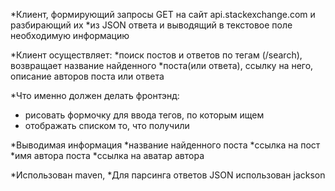 *Клиент, формирующий  запросы GET на сайт api.stackexchange.com и разбирающий их
*из JSON ответа и выводящий в текстовое поле необходимую информацию

*Клиент осуществляет:
*поиск постов и ответов по тегам (/search), возвращает название найденного 
*поста(или ответа), ссылку на него, описание авторов поста или ответа

*Что именно должен делать фронтэнд:
* рисовать формочку для ввода тегов, по которым ищем
* отображать списком то, что получили 

*Выводимая информация 
*название найденного поста
*ссылка на пост
*имя автора поста
*ссылка на аватар автора


*Использован maven,
*Для парсинга ответов JSON использован jackson
